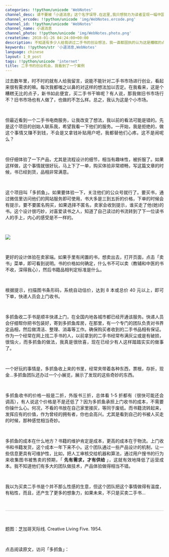 ```yaml
---
categories: !!python/unicode 'WebNotes'
channel_desc: 请不要被「小道消息」这个名字误导.在这里,我只想努力为读者呈现一幅中国互联网的清明上河图.
channel_ercode: !!python/unicode 'img/WebNotes.ercode.png'
channel_id: !!python/unicode 'WebNotes'
channel_name: 小道消息
channel_photo: !!python/unicode 'img/WebNotes.photo.png'
createtime: 2018-01-26 04:24:00+00:00
description: 不知道有多少人给我讲过二手书的创业想法，我一直都固执的认为这是糟糕的点子。
keywords: !!python/str '小道消息,WebNotes'
language: chinese
layout: 1_0_post
tags: !!python/unicode 'internet'
title: 二手书的创业机会，我看到了一个案例
---
```

<div class="rich_media_content" id="js_content">
<p style="text-align: justify;">
         过去数年里，时不时的就有人给我留言，说能不能针对二手书市场进行创业，看起来很有需求的嘛。每次我都嗤之以鼻的对这样的想法加以否定。在我看来，这是个糟糕无比的点子，新书如此便宜，买二手书干嘛呢？有人说，那我做旧书市场行不？旧书市场也有人做了，也做的不怎么样。总之，我认为这是个小市场。
        </p>
<p>
<br/>
</p>
<p style="text-align: justify;">
         但最近看到一个二手书电商服务，让我改变了想法，我以前的看法可能是错的。先是这个项目的创始人联系我，希望我看一下他们的服务。一开始，我是拒绝的，做这个事情又赚不到钱，不会是又拿钱补贴用户吧，我都替他们心疼。这不是闹呢么？
        </p>
<p>
<br/>
</p>
<p style="text-align: justify;">
         但仔细体验了一下产品，尤其是流程设计的细节，相当有趣味性，被折服了。如果这样做，这个事情就很好玩，马上下了一单，购买体验非常顺畅，写这篇文章的时候，书已经到货，品相非常满意。
        </p>
<p>
<br/>
</p>
<p style="text-align: justify;">
         这个项目叫「多抓鱼」。如果要体验一下，关注他们的公众号就行了。要买书，通过微信里访问他们的网站服务即可使用，书大多是三到五折的价格，下单的时候会有提示，要不要匿名购买，如果选择不匿名，卖家会收到提示，谁买走了他(她)的书。这个设计很巧妙，对喜爱读书之人，知道了自己读过的书流转到了下一位读书人的手上，内心的感受是不一样的。
        </p>
<p style="text-align: justify;">
<br/>
</p>
<p>
<img class="" data-copyright="0" data-ratio="1" data-s="300,640" data-src="" data-type="jpeg" data-w="430" src="{{ '/img/ow5rEn8QGlFib5pVdyFLrKYfCs2dKaumvLYjeiau0wAPmXewLyBZEQLg1Jbu6aeH9bsd4kq6FiaglIr1Op8YLpXEg.jpeg' | prepend: site.img | replace: '//','/' }}" style=""/>
</p>
<p>
<br/>
</p>
<p style="text-align: justify;">
         更好的设计体验在卖家端。如果手里有闲置的书，想卖出去，打开页面，点击「卖书」菜单，即可看到说明。书的价格如何确定，什么书不可以卖（教辅和中医的书不收，深得我心），然后书籍品相判定标准是什么。
        </p>
<p>
<br/>
</p>
<p style="text-align: justify;">
         根据提示，扫描图书条形码，系统自动估价，达到 8 本或总价 40 元以上，即可下单，快递人员会上门收书。
        </p>
<p>
<br/>
</p>
<p style="text-align: justify;">
         多抓鱼收二手书是顺丰快递上门，在全国内地各城市都已经开通该服务。快递人员会仔细帮你把书包装好，寄到多抓鱼库房，在那里，有一个专门的团队负责对书界定品相，然后做清洁、整理、消毒等工作。确保购买者收到的二手书品相有保证。作为一个经常在网上找二手书的人，以前拿到的二手书经常布满灰尘或是有破损，很恼火，而多抓鱼的做法，我真是很欣喜，现在已经少有人这样踏踏实实的做事了。
        </p>
<p style="white-space: normal;">
<br/>
</p>
<p style="white-space: normal;text-align: justify;">
         一个好玩的事情是，多抓鱼收上来的书里，经常夹带着各种东西，票根，存折，现金…多抓鱼团队还办过一个小展览，展示了发现的这些奇妙的东西。
        </p>
<p style="white-space: normal;">
<br/>
</p>
<p style="white-space: normal;text-align: justify;">
         多抓鱼收书的价格一般是二折，外版书三折，总体看 1-5 折都有（很快可能还会调高），有人说这个价格是不是还低了？因为多抓鱼承担上门收书的成本，不需要你操什么心。何况，不看的书放在自己家里接灰，等同于废纸。而书籍流转起来，发挥应有的价值，作为曾经的拥有者，你也会高兴。尤其是看到自己的书被人买走的时候，那种感觉相当奇妙。
        </p>
<p style="white-space: normal;text-align: justify;">
<br/>
</p>
<p style="white-space: normal;text-align: justify;">
         多抓鱼的成本在什么地方？书籍的维护肯定是成本，更高的成本在于物流。上门收书和书籍发货，这个成本一年下来不小。这个团队通过一些产品设计的机制，让一些信息更具有可维护性，比如，把人工审核交给机器和算法，通过用户搜书的行为来收集图书被售卖的预期，「
         <strong>
          先有需求，才有供给
         </strong>
         」，这就有效地降低了运营成本。我不知道他们有多大的团队做技术，产品体验做得相当不错。
        </p>
<p style="white-space: normal;text-align: justify;">
<br/>
</p>
<p style="white-space: normal;text-align: justify;">
         我以为买卖二手书是个并不那么性感的生意，但这个团队把这个事情做得有温度，有粘性，而且，还产生了更多的想象力，如果未来，不只是买卖二手书…
        </p>
<p style="white-space: normal;">
<br/>
</p>
<hr style="margin-top: 1em;margin-bottom: 1em;white-space: normal;max-width: 100%;font-family: Lato, Helvetica, Arial, freesans, clean, sans-serif;border-right-width: 0px;border-bottom-width: 0px;border-left-width: 0px;border-top-style: solid;border-top-color: rgb(234, 234, 234);height: 1px;color: rgb(51, 51, 51);font-size: 15px;box-sizing: border-box !important;word-wrap: break-word !important;"/>
<p style="white-space: normal;">
<br/>
</p>
<p>
         题图：芝加哥天际线. Creative Living Five. 1954.
        </p>
<p>
<br/>
</p>
<p>
         点击阅读原文，访问「多抓鱼」：
        </p>
</div>